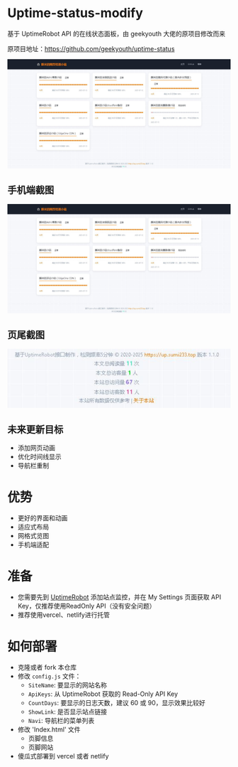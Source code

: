 # Uptime-status-modify

基于 UptimeRobot API 的在线状态面板，由 geekyouth 大佬的原项目修改而来

原项目地址：https://github.com/geekyouth/uptime-status

<img width="1152" alt="image" src="https://raw.githubusercontent.com/huang233893/uptime-status/refs/heads/master/image/2.JPG">

## 手机端截图
![](https://raw.githubusercontent.com/huang233893/uptime-status/refs/heads/master/image/2.JPG)

## 页尾截图
![](https://raw.githubusercontent.com/huang233893/uptime-status/refs/heads/master/image/3.JPG)

## 未来更新目标
- 添加网页动画
- 优化时间线显示
- 导航栏重制

# 优势
- 更好的界面和动画
- 适应式布局
- 网格式览图
- 手机端适配

# 准备

- 您需要先到 [UptimeRobot](https://uptimerobot.com/ "UptimeRobot") 添加站点监控，并在 My Settings 页面获取 API Key，仅推荐使用ReadOnly API（没有安全问题）
- 推荐使用vercel、netlify进行托管

# 如何部署

- 克隆或者 fork 本仓库
- 修改 `config.js` 文件：
   - `SiteName`: 要显示的网站名称
   - `ApiKeys`: 从 UptimeRobot 获取的 Read-Only API Key
   - `CountDays`: 要显示的日志天数，建议 60 或 90，显示效果比较好
   - `ShowLink`: 是否显示站点链接
   - `Navi`: 导航栏的菜单列表
- 修改 'Index.html' 文件
   - 页脚信息
   - 页脚网站
- 傻瓜式部署到 vercel 或者 netlify
